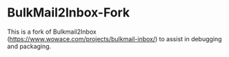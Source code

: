 # BulkMail2Inbox-Fork
This is a fork of Bulkmail2Inbox (https://www.wowace.com/projects/bulkmail-inbox/) to assist in debugging and packaging.
